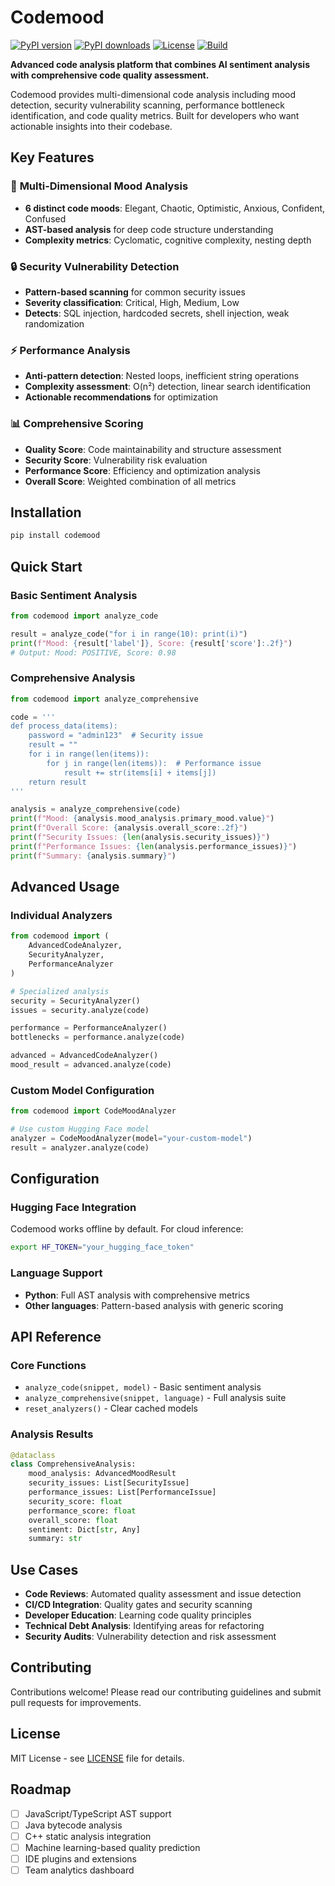 # Codemood

[![PyPI version](https://img.shields.io/pypi/v/codemood.svg?color=blue)](https://pypi.org/project/codemood/)
[![PyPI downloads](https://img.shields.io/pypi/dm/codemood.svg?color=green)](https://pypi.org/project/codemood/)
[![License](https://img.shields.io/github/license/OmkarPalika/codemood.svg?color=yellow)](https://github.com/OmkarPalika/codemood/blob/main/LICENSE)
[![Build](https://img.shields.io/github/actions/workflow/status/OmkarPalika/codemood/python-package.yml?branch=main)](https://github.com/OmkarPalika/codemood/actions)

**Advanced code analysis platform that combines AI sentiment analysis with comprehensive code quality assessment.**

Codemood provides multi-dimensional code analysis including mood detection, security vulnerability scanning, performance bottleneck identification, and code quality metrics. Built for developers who want actionable insights into their codebase.

## Key Features

### 🧠 **Multi-Dimensional Mood Analysis**
- **6 distinct code moods**: Elegant, Chaotic, Optimistic, Anxious, Confident, Confused
- **AST-based analysis** for deep code structure understanding
- **Complexity metrics**: Cyclomatic, cognitive complexity, nesting depth

### 🔒 **Security Vulnerability Detection**
- **Pattern-based scanning** for common security issues
- **Severity classification**: Critical, High, Medium, Low
- **Detects**: SQL injection, hardcoded secrets, shell injection, weak randomization

### ⚡ **Performance Analysis**
- **Anti-pattern detection**: Nested loops, inefficient string operations
- **Complexity assessment**: O(n²) detection, linear search identification
- **Actionable recommendations** for optimization

### 📊 **Comprehensive Scoring**
- **Quality Score**: Code maintainability and structure assessment
- **Security Score**: Vulnerability risk evaluation
- **Performance Score**: Efficiency and optimization analysis
- **Overall Score**: Weighted combination of all metrics

## Installation

```bash
pip install codemood
```

## Quick Start

### Basic Sentiment Analysis
```python
from codemood import analyze_code

result = analyze_code("for i in range(10): print(i)")
print(f"Mood: {result['label']}, Score: {result['score']:.2f}")
# Output: Mood: POSITIVE, Score: 0.98
```

### Comprehensive Analysis
```python
from codemood import analyze_comprehensive

code = '''
def process_data(items):
    password = "admin123"  # Security issue
    result = ""
    for i in range(len(items)):
        for j in range(len(items)):  # Performance issue
            result += str(items[i] + items[j])
    return result
'''

analysis = analyze_comprehensive(code)
print(f"Mood: {analysis.mood_analysis.primary_mood.value}")
print(f"Overall Score: {analysis.overall_score:.2f}")
print(f"Security Issues: {len(analysis.security_issues)}")
print(f"Performance Issues: {len(analysis.performance_issues)}")
print(f"Summary: {analysis.summary}")
```

## Advanced Usage

### Individual Analyzers
```python
from codemood import (
    AdvancedCodeAnalyzer,
    SecurityAnalyzer,
    PerformanceAnalyzer
)

# Specialized analysis
security = SecurityAnalyzer()
issues = security.analyze(code)

performance = PerformanceAnalyzer()
bottlenecks = performance.analyze(code)

advanced = AdvancedCodeAnalyzer()
mood_result = advanced.analyze(code)
```

### Custom Model Configuration
```python
from codemood import CodeMoodAnalyzer

# Use custom Hugging Face model
analyzer = CodeMoodAnalyzer(model="your-custom-model")
result = analyzer.analyze(code)
```

## Configuration

### Hugging Face Integration
Codemood works offline by default. For cloud inference:

```bash
export HF_TOKEN="your_hugging_face_token"
```

### Language Support
- **Python**: Full AST analysis with comprehensive metrics
- **Other languages**: Pattern-based analysis with generic scoring

## API Reference

### Core Functions
- `analyze_code(snippet, model)` - Basic sentiment analysis
- `analyze_comprehensive(snippet, language)` - Full analysis suite
- `reset_analyzers()` - Clear cached models

### Analysis Results
```python
@dataclass
class ComprehensiveAnalysis:
    mood_analysis: AdvancedMoodResult
    security_issues: List[SecurityIssue]
    performance_issues: List[PerformanceIssue]
    security_score: float
    performance_score: float
    overall_score: float
    sentiment: Dict[str, Any]
    summary: str
```

## Use Cases

- **Code Reviews**: Automated quality assessment and issue detection
- **CI/CD Integration**: Quality gates and security scanning
- **Developer Education**: Learning code quality principles
- **Technical Debt Analysis**: Identifying areas for refactoring
- **Security Audits**: Vulnerability detection and risk assessment

## Contributing

Contributions welcome! Please read our contributing guidelines and submit pull requests for improvements.

## License

MIT License - see [LICENSE](LICENSE) file for details.

## Roadmap

- [ ] JavaScript/TypeScript AST support
- [ ] Java bytecode analysis
- [ ] C++ static analysis integration
- [ ] Machine learning-based quality prediction
- [ ] IDE plugins and extensions
- [ ] Team analytics dashboard